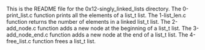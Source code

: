 This is the README file for the 0x12-singly_linked_lists directory.
The 0-print_list.c function prints all the elements of a list_t list.
The 1-list_len.c function returns the number of elements in a linked list_t list.
The 2-add_node.c function adds a new node at the beginning of a list_t list.
The 3-add_node_end.c function adds a new node at the end of a list_t list.
The 4-free_list.c function frees a list_t list.
